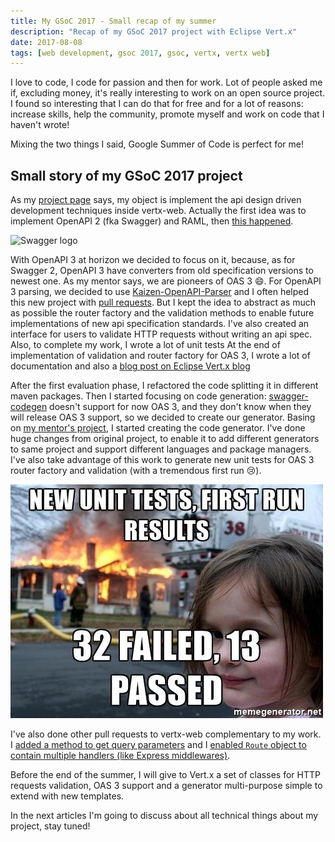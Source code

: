 ```yaml
---
title: My GSoC 2017 - Small recap of my summer
description: "Recap of my GSoC 2017 project with Eclipse Vert.x"
date: 2017-08-08
tags: [web development, gsoc 2017, gsoc, vertx, vertx web]
---
```


I love to code, I code for passion and then for work.
Lot of people asked me if, excluding money, it's really interesting to work on an open source project. I found so interesting that I can do that for free and for a lot of reasons: increase skills, help the community, promote myself and work on code that I haven't wrote!

Mixing the two things I said, Google Summer of Code is perfect for me!

## Small story of my GSoC 2017 project

As my [project page](https://summerofcode.withgoogle.com/projects/#5472433315250176) says, my  object is implement the api design driven development techniques inside vertx-web. Actually the first idea was to implement OpenAPI 2 (fka Swagger) and RAML, then [this happened](https://swagger.io/mulesoft-joins-the-openapi-initiative/).

![Swagger logo](http://2434zd29misd3e4a4f1e73ki-wpengine.netdna-ssl.com/wp-content/uploads/2017/04/SwaggerOnlyBeOne.png "Swagger logo")

With OpenAPI 3 at horizon we decided to focus on it, because, as for Swagger 2, OpenAPI 3 have converters from old specification versions to newest one. As my mentor says, we are pioneers of OAS 3 :smile:. For OpenAPI 3 parsing, we decided to use [Kaizen-OpenAPI-Parser](https://github.com/RepreZen/KaiZen-OpenApi-Parser) and I often helped this new project with [pull requests](https://github.com/RepreZen/KaiZen-OpenApi-Parser/pulls?utf8=%E2%9C%93&q=author%3Aslinkydeveloper%20).
But I kept the idea to abstract as much as possible the router factory and the validation methods to enable future implementations of new api specification standards. I've also created an interface for users to validate HTTP requests without writing an api spec. Also, to complete my work, I wrote a lot of unit tests
At the end of implementation of validation and router factory for OAS 3, I wrote a lot of documentation and also a [blog post on Eclipse Vert.x blog](http://vertx.io/blog/openapi-fka-swagger-3-support-in-eclipse-vert-x-now-in-test-stage/)

After the first evaluation phase, I refactored the code splitting it in different maven packages. Then I started focusing on code generation: [swagger-codegen](https://github.com/swagger-api/swagger-codegen/issues/4669#issuecomment-320597504) doesn't support for now OAS 3, and they don't know when they will release OAS 3 support, so we decided to create our generator. Basing on [my mentor's project](https://github.com/pmlopes/slush-vertx), I started creating the code generator. I've done huge changes from original project, to enable it to add different generators to same project and support different languages and package managers. I've also take advantage of this work to generate new unit tests for OAS 3 router factory and validation (with a tremendous first run :cry:).

![GSoC 2017](../../public/img/80124719.jpg "GSoC 2017")

I've also done other pull requests to vertx-web complementary to my work. I [added a method to get query parameters](https://github.com/vert-x3/vertx-web/pull/581) and I [enabled `Route` object to contain multiple handlers (like Express middlewares)](https://github.com/vert-x3/vertx-web/pull/652).

Before the end of the summer, I will give to Vert.x a set of classes for HTTP requests validation, OAS 3 support and a generator multi-purpose simple to extend with new templates.

In the next articles I'm going to discuss about all technical things about my project, stay tuned!
